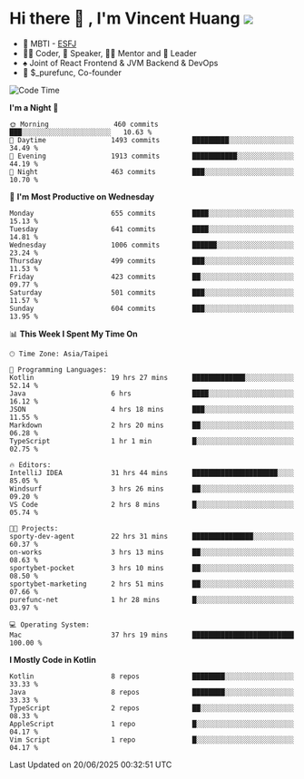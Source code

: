 # Hi there 👋 , I'm Vincent Huang ![](https://komarev.com/ghpvc/?username=Jian-Min-Huang)
- 👀 MBTI - [ESFJ](https://www.16personalities.com/esfj-personality)
- 👨‍💻 Coder, 🎤 Speaker, 👨‍🏫 Mentor and 🚀 Leader
- ♠️ Joint of React Frontend & JVM Backend & DevOps
- 💼 $_purefunc, Co-founder

<!--START_SECTION:waka-->
![Code Time](http://img.shields.io/badge/Code%20Time-5%2C477%20hrs%2052%20mins-blue)

**I'm a Night 🦉** 

```text
🌞 Morning                460 commits         ███░░░░░░░░░░░░░░░░░░░░░░   10.63 % 
🌆 Daytime                1493 commits        █████████░░░░░░░░░░░░░░░░   34.49 % 
🌃 Evening                1913 commits        ███████████░░░░░░░░░░░░░░   44.19 % 
🌙 Night                  463 commits         ███░░░░░░░░░░░░░░░░░░░░░░   10.70 % 
```
📅 **I'm Most Productive on Wednesday** 

```text
Monday                   655 commits         ████░░░░░░░░░░░░░░░░░░░░░   15.13 % 
Tuesday                  641 commits         ████░░░░░░░░░░░░░░░░░░░░░   14.81 % 
Wednesday                1006 commits        ██████░░░░░░░░░░░░░░░░░░░   23.24 % 
Thursday                 499 commits         ███░░░░░░░░░░░░░░░░░░░░░░   11.53 % 
Friday                   423 commits         ██░░░░░░░░░░░░░░░░░░░░░░░   09.77 % 
Saturday                 501 commits         ███░░░░░░░░░░░░░░░░░░░░░░   11.57 % 
Sunday                   604 commits         ███░░░░░░░░░░░░░░░░░░░░░░   13.95 % 
```


📊 **This Week I Spent My Time On** 

```text
🕑︎ Time Zone: Asia/Taipei

💬 Programming Languages: 
Kotlin                   19 hrs 27 mins      █████████████░░░░░░░░░░░░   52.14 % 
Java                     6 hrs               ████░░░░░░░░░░░░░░░░░░░░░   16.12 % 
JSON                     4 hrs 18 mins       ███░░░░░░░░░░░░░░░░░░░░░░   11.55 % 
Markdown                 2 hrs 20 mins       ██░░░░░░░░░░░░░░░░░░░░░░░   06.28 % 
TypeScript               1 hr 1 min          █░░░░░░░░░░░░░░░░░░░░░░░░   02.75 % 

🔥 Editors: 
IntelliJ IDEA            31 hrs 44 mins      █████████████████████░░░░   85.05 % 
Windsurf                 3 hrs 26 mins       ██░░░░░░░░░░░░░░░░░░░░░░░   09.20 % 
VS Code                  2 hrs 8 mins        █░░░░░░░░░░░░░░░░░░░░░░░░   05.74 % 

🐱‍💻 Projects: 
sporty-dev-agent         22 hrs 31 mins      ███████████████░░░░░░░░░░   60.37 % 
on-works                 3 hrs 13 mins       ██░░░░░░░░░░░░░░░░░░░░░░░   08.63 % 
sportybet-pocket         3 hrs 10 mins       ██░░░░░░░░░░░░░░░░░░░░░░░   08.50 % 
sportybet-marketing      2 hrs 51 mins       ██░░░░░░░░░░░░░░░░░░░░░░░   07.66 % 
purefunc-net             1 hr 28 mins        █░░░░░░░░░░░░░░░░░░░░░░░░   03.97 % 

💻 Operating System: 
Mac                      37 hrs 19 mins      █████████████████████████   100.00 % 
```

**I Mostly Code in Kotlin** 

```text
Kotlin                   8 repos             ████████░░░░░░░░░░░░░░░░░   33.33 % 
Java                     8 repos             ████████░░░░░░░░░░░░░░░░░   33.33 % 
TypeScript               2 repos             ██░░░░░░░░░░░░░░░░░░░░░░░   08.33 % 
AppleScript              1 repo              █░░░░░░░░░░░░░░░░░░░░░░░░   04.17 % 
Vim Script               1 repo              █░░░░░░░░░░░░░░░░░░░░░░░░   04.17 % 
```




 Last Updated on 20/06/2025 00:32:51 UTC
<!--END_SECTION:waka-->
